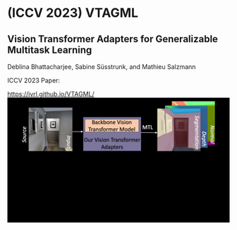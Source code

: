 # (ICCV 2023) VTAGML
## Vision Transformer Adapters for Generalizable Multitask Learning 
Deblina Bhattacharjee, Sabine Süsstrunk, and Mathieu Salzmann


ICCV 2023 Paper: 

https://ivrl.github.io/VTAGML/
![Figure Abstract](avtar.gif)

